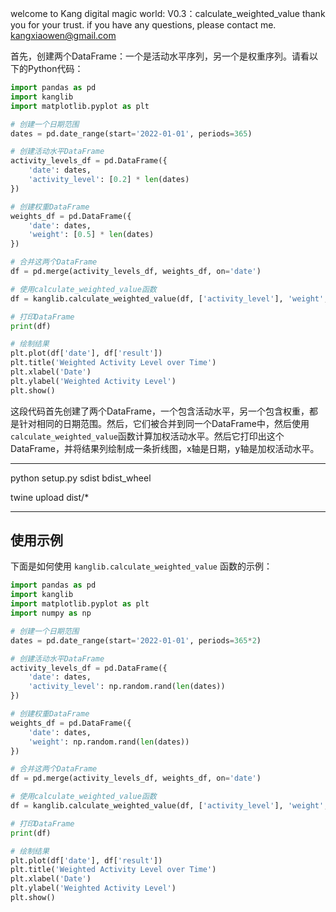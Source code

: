 welcome to Kang digital magic world:
V0.3：calculate_weighted_value
thank you for your trust. if you have any questions, please contact me. kangxiaowen@gmail.com


首先，创建两个DataFrame：一个是活动水平序列，另一个是权重序列。请看以下的Python代码：

```python
import pandas as pd
import kanglib
import matplotlib.pyplot as plt

# 创建一个日期范围
dates = pd.date_range(start='2022-01-01', periods=365)

# 创建活动水平DataFrame
activity_levels_df = pd.DataFrame({
    'date': dates,
    'activity_level': [0.2] * len(dates)
})

# 创建权重DataFrame
weights_df = pd.DataFrame({
    'date': dates,
    'weight': [0.5] * len(dates)
})

# 合并这两个DataFrame
df = pd.merge(activity_levels_df, weights_df, on='date')

# 使用calculate_weighted_value函数
df = kanglib.calculate_weighted_value(df, ['activity_level'], 'weight', 'result')

# 打印DataFrame
print(df)

# 绘制结果
plt.plot(df['date'], df['result'])
plt.title('Weighted Activity Level over Time')
plt.xlabel('Date')
plt.ylabel('Weighted Activity Level')
plt.show()
```

这段代码首先创建了两个DataFrame，一个包含活动水平，另一个包含权重，都是针对相同的日期范围。然后，它们被合并到同一个DataFrame中，然后使用`calculate_weighted_value`函数计算加权活动水平。然后它打印出这个DataFrame，并将结果列绘制成一条折线图，x轴是日期，y轴是加权活动水平。

---

python setup.py sdist bdist_wheel

twine upload dist/*

---
## 使用示例

下面是如何使用 `kanglib.calculate_weighted_value` 函数的示例：

```python
import pandas as pd
import kanglib
import matplotlib.pyplot as plt
import numpy as np

# 创建一个日期范围
dates = pd.date_range(start='2022-01-01', periods=365*2)

# 创建活动水平DataFrame
activity_levels_df = pd.DataFrame({
    'date': dates,
    'activity_level': np.random.rand(len(dates))
})

# 创建权重DataFrame
weights_df = pd.DataFrame({
    'date': dates,
    'weight': np.random.rand(len(dates))
})

# 合并这两个DataFrame
df = pd.merge(activity_levels_df, weights_df, on='date')

# 使用calculate_weighted_value函数
df = kanglib.calculate_weighted_value(df, ['activity_level'], 'weight', 'result')

# 打印DataFrame
print(df)

# 绘制结果
plt.plot(df['date'], df['result'])
plt.title('Weighted Activity Level over Time')
plt.xlabel('Date')
plt.ylabel('Weighted Activity Level')
plt.show()


```

